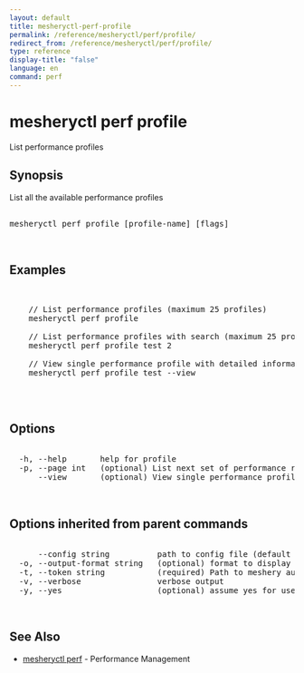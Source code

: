 ```yaml
---
layout: default
title: mesheryctl-perf-profile
permalink: /reference/mesheryctl/perf/profile/
redirect_from: /reference/mesheryctl/perf/profile/
type: reference
display-title: "false"
language: en
command: perf
---
```


# mesheryctl perf profile

List performance profiles

## Synopsis

List all the available performance profiles

<pre class='codeblock-pre'>
<div class='codeblock'>
mesheryctl perf profile [profile-name] [flags]

</div>
</pre> 

## Examples

<pre class='codeblock-pre'>
<div class='codeblock'>

	// List performance profiles (maximum 25 profiles)
	mesheryctl perf profile

	// List performance profiles with search (maximum 25 profiles)
	mesheryctl perf profile test 2

	// View single performance profile with detailed information
	mesheryctl perf profile test --view


</div>
</pre> 

## Options

<pre class='codeblock-pre'>
<div class='codeblock'>
  -h, --help       help for profile
  -p, --page int   (optional) List next set of performance results with --page (default = 1) (default 1)
      --view       (optional) View single performance profile with more info

</div>
</pre>

## Options inherited from parent commands

<pre class='codeblock-pre'>
<div class='codeblock'>
      --config string          path to config file (default "/home/admin-pc/.meshery/config.yaml")
  -o, --output-format string   (optional) format to display in [json|yaml]
  -t, --token string           (required) Path to meshery auth config
  -v, --verbose                verbose output
  -y, --yes                    (optional) assume yes for user interactive prompts.

</div>
</pre>

## See Also

* [mesheryctl perf](perf/)	 - Performance Management

